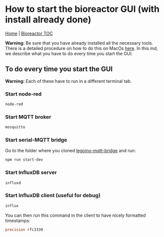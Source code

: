 # How to start the bioreactor GUI (with install already done)

[Home](../../README.md) | [Bioreactor TOC](../bioreactor.md)

**Warning:** Be sure that you have already installed all the necessary tools. There is a detailed procedure on how to do this on MacOs [here](./bio-gui-install-macos). In this md, we describe what you have to do every time you start the GUI.

## To do every time you start the GUI

**Warning:** Each of these have to run in a different terminal tab.

### Start node-red

```bash
node-red
```

### Start MQTT broker

```bash
mosquitto
```

### Start serial-MQTT bridge

Go to the folder where you cloned [legoino-mqtt-bridge](https://github.com/Hackuarium/legoino-mqtt-bridge) and run:

```bash
npm run start-dev
```

### Start InfluxDB server

```bash
influxd
```

### Start InfluxDB client (useful for debug)

```bash
influx
```

You can then run this command in the client to have nicely formatted timestamps:
```sql
precision rfc3339
```
